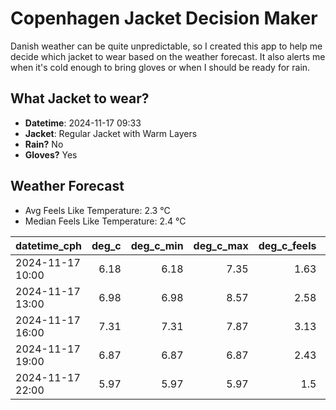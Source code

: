 
# Copenhagen Jacket Decision Maker

Danish weather can be quite unpredictable, so I created this app to help me decide which jacket to wear based on the weather forecast. 
It also alerts me when it's cold enough to bring gloves or when I should be ready for rain.

## What Jacket to wear?

- **Datetime**: 2024-11-17 09:33
- **Jacket**: Regular Jacket with Warm Layers
- **Rain?** No
- **Gloves?** Yes

## Weather Forecast
- Avg Feels Like Temperature: 2.3 °C
- Median Feels Like Temperature: 2.4 °C

| datetime_cph     |   deg_c |   deg_c_min |   deg_c_max |   deg_c_feels | weather   | wind   | rain   |
|:-----------------|--------:|------------:|------------:|--------------:|:----------|:-------|:-------|
| 2024-11-17 10:00 |    6.18 |        6.18 |        7.35 |          1.63 | Clouds    | High   | None   |
| 2024-11-17 13:00 |    6.98 |        6.98 |        8.57 |          2.58 | Clouds    | High   | None   |
| 2024-11-17 16:00 |    7.31 |        7.31 |        7.87 |          3.13 | Clouds    | High   | None   |
| 2024-11-17 19:00 |    6.87 |        6.87 |        6.87 |          2.43 | Clouds    | High   | None   |
| 2024-11-17 22:00 |    5.97 |        5.97 |        5.97 |          1.5  | Clear     | High   | None   |
        